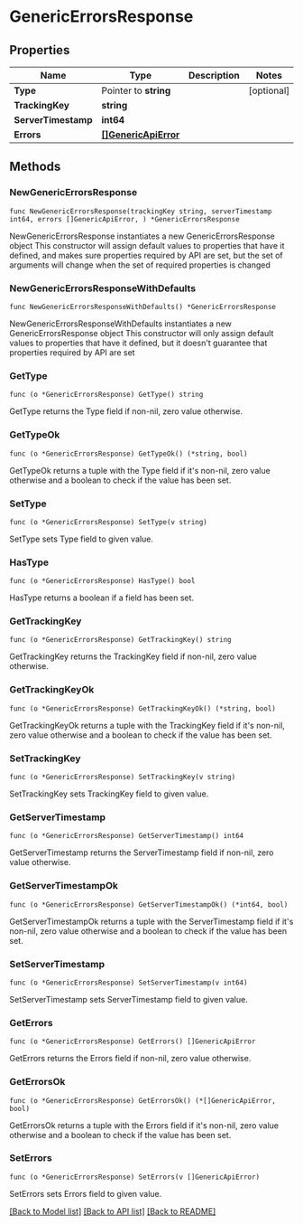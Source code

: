 # GenericErrorsResponse

## Properties

Name | Type | Description | Notes
------------ | ------------- | ------------- | -------------
**Type** | Pointer to **string** |  | [optional] 
**TrackingKey** | **string** |  | 
**ServerTimestamp** | **int64** |  | 
**Errors** | [**[]GenericApiError**](GenericApiError.md) |  | 

## Methods

### NewGenericErrorsResponse

`func NewGenericErrorsResponse(trackingKey string, serverTimestamp int64, errors []GenericApiError, ) *GenericErrorsResponse`

NewGenericErrorsResponse instantiates a new GenericErrorsResponse object
This constructor will assign default values to properties that have it defined,
and makes sure properties required by API are set, but the set of arguments
will change when the set of required properties is changed

### NewGenericErrorsResponseWithDefaults

`func NewGenericErrorsResponseWithDefaults() *GenericErrorsResponse`

NewGenericErrorsResponseWithDefaults instantiates a new GenericErrorsResponse object
This constructor will only assign default values to properties that have it defined,
but it doesn't guarantee that properties required by API are set

### GetType

`func (o *GenericErrorsResponse) GetType() string`

GetType returns the Type field if non-nil, zero value otherwise.

### GetTypeOk

`func (o *GenericErrorsResponse) GetTypeOk() (*string, bool)`

GetTypeOk returns a tuple with the Type field if it's non-nil, zero value otherwise
and a boolean to check if the value has been set.

### SetType

`func (o *GenericErrorsResponse) SetType(v string)`

SetType sets Type field to given value.

### HasType

`func (o *GenericErrorsResponse) HasType() bool`

HasType returns a boolean if a field has been set.

### GetTrackingKey

`func (o *GenericErrorsResponse) GetTrackingKey() string`

GetTrackingKey returns the TrackingKey field if non-nil, zero value otherwise.

### GetTrackingKeyOk

`func (o *GenericErrorsResponse) GetTrackingKeyOk() (*string, bool)`

GetTrackingKeyOk returns a tuple with the TrackingKey field if it's non-nil, zero value otherwise
and a boolean to check if the value has been set.

### SetTrackingKey

`func (o *GenericErrorsResponse) SetTrackingKey(v string)`

SetTrackingKey sets TrackingKey field to given value.


### GetServerTimestamp

`func (o *GenericErrorsResponse) GetServerTimestamp() int64`

GetServerTimestamp returns the ServerTimestamp field if non-nil, zero value otherwise.

### GetServerTimestampOk

`func (o *GenericErrorsResponse) GetServerTimestampOk() (*int64, bool)`

GetServerTimestampOk returns a tuple with the ServerTimestamp field if it's non-nil, zero value otherwise
and a boolean to check if the value has been set.

### SetServerTimestamp

`func (o *GenericErrorsResponse) SetServerTimestamp(v int64)`

SetServerTimestamp sets ServerTimestamp field to given value.


### GetErrors

`func (o *GenericErrorsResponse) GetErrors() []GenericApiError`

GetErrors returns the Errors field if non-nil, zero value otherwise.

### GetErrorsOk

`func (o *GenericErrorsResponse) GetErrorsOk() (*[]GenericApiError, bool)`

GetErrorsOk returns a tuple with the Errors field if it's non-nil, zero value otherwise
and a boolean to check if the value has been set.

### SetErrors

`func (o *GenericErrorsResponse) SetErrors(v []GenericApiError)`

SetErrors sets Errors field to given value.



[[Back to Model list]](../README.md#documentation-for-models) [[Back to API list]](../README.md#documentation-for-api-endpoints) [[Back to README]](../README.md)


